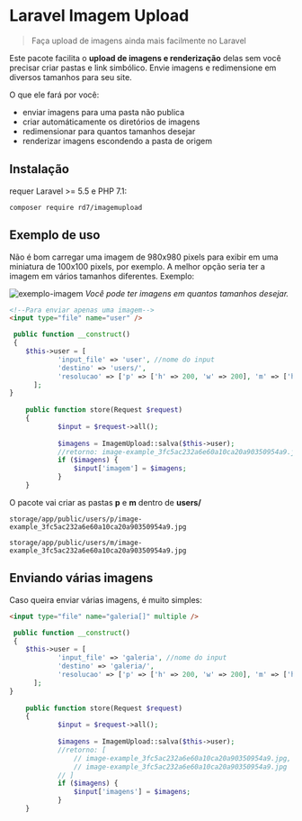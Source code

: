 # Laravel Imagem Upload
> Faça upload de imagens ainda mais facilmente no Laravel

Este pacote facilita o **upload de imagens e renderização** delas sem você precisar criar pastas e link simbólico. Envie imagens e redimensione em diversos tamanhos para seu site.

O que ele fará por você:
- enviar imagens para uma pasta não publica
- criar automáticamente os diretórios de imagens
- redimensionar para quantos tamanhos desejar
- renderizar imagens escondendo a pasta de origem


## Instalação

requer Laravel >= 5.5 e PHP 7.1:

``` composer require rd7/imagemupload ```  


## Exemplo de uso

Não é bom carregar uma imagem de 980x980 pixels para exibir em uma miniatura de 100x100 pixels, por exemplo. A melhor opção seria ter a imagem em vários tamanhos diferentes. 
Exemplo:

![exemplo-imagem](https://user-images.githubusercontent.com/12474305/58225487-98df1080-7cf8-11e9-8a0a-7572f7191791.jpg)
_Você pode ter imagens em quantos tamanhos desejar._



```html
<!--Para enviar apenas uma imagem-->
<input type="file" name="user" />
```

```php
 public function __construct()
 {
 	$this->user = [
			'input_file' => 'user', //nome do input
			'destino' => 'users/',
    		'resolucao' => ['p' => ['h' => 200, 'w' => 200], 'm' => ['h' => 400, 'w' => 400], ...]
      ];
}
	
	public function store(Request $request)
    {
            $input = $request->all();
            
            $imagens = ImagemUpload::salva($this->user);
			//retorno: image-example_3fc5ac232a6e60a10ca20a90350954a9.jpg
            if ($imagens) {
                $input['imagem'] = $imagens;
            }
	}
```
O pacote vai criar as pastas **p** e **m** dentro de **users/**

`storage/app/public/users/p/image-example_3fc5ac232a6e60a10ca20a90350954a9.jpg`

`storage/app/public/users/m/image-example_3fc5ac232a6e60a10ca20a90350954a9.jpg`

## Enviando várias imagens

Caso queira enviar várias imagens, é muito simples:

```html
<input type="file" name="galeria[]" multiple />
```

```php
 public function __construct()
 {
 	$this->user = [
			'input_file' => 'galeria', //nome do input
			'destino' => 'galeria/',
    		'resolucao' => ['p' => ['h' => 200, 'w' => 200], 'm' => ['h' => 400, 'w' => 400], ...]
      ];
}
	
	public function store(Request $request)
    {
            $input = $request->all();
            
            $imagens = ImagemUpload::salva($this->user);
			//retorno: [
				// image-example_3fc5ac232a6e60a10ca20a90350954a9.jpg,
				// image-example_3fc5ac232a6e60a10ca20a90350954a9.jpg
			// ]
            if ($imagens) {
                $input['imagens'] = $imagens;
            }
	}
```
